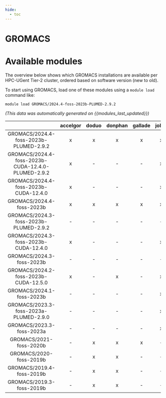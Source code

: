 ```yaml
---
hide:
  - toc
---
```


GROMACS
=======

# Available modules


The overview below shows which GROMACS installations are available per HPC-UGent Tier-2 cluster, ordered based on software version (new to old).

To start using GROMACS, load one of these modules using a `module load` command like:

```shell
module load GROMACS/2024.4-foss-2023b-PLUMED-2.9.2
```

*(This data was automatically generated on {{modules_last_updated}})*  

| |accelgor|doduo|donphan|gallade|joltik|shinx|skitty|
| :---: | :---: | :---: | :---: | :---: | :---: | :---: | :---: |
|GROMACS/2024.4-foss-2023b-PLUMED-2.9.2|x|x|x|x|x|x|x|
|GROMACS/2024.4-foss-2023b-CUDA-12.4.0-PLUMED-2.9.2|x|-|-|-|x|-|-|
|GROMACS/2024.4-foss-2023b-CUDA-12.4.0|x|-|-|-|x|-|-|
|GROMACS/2024.4-foss-2023b|x|x|x|x|x|x|x|
|GROMACS/2024.3-foss-2023b-PLUMED-2.9.2|-|-|-|-|-|x|x|
|GROMACS/2024.3-foss-2023b-CUDA-12.4.0|x|-|-|-|x|-|-|
|GROMACS/2024.3-foss-2023b|-|-|-|-|-|x|x|
|GROMACS/2024.2-foss-2023b-CUDA-12.5.0|x|-|x|-|x|-|-|
|GROMACS/2024.1-foss-2023b|-|-|-|-|x|x|x|
|GROMACS/2023.3-foss-2023a-PLUMED-2.9.0|-|-|-|-|x|x|x|
|GROMACS/2023.3-foss-2023a|-|-|-|-|x|x|x|
|GROMACS/2021-foss-2020b|-|x|x|x|-|-|-|
|GROMACS/2020-foss-2019b|-|x|x|-|-|-|-|
|GROMACS/2019.4-foss-2019b|-|x|x|-|-|-|-|
|GROMACS/2019.3-foss-2019b|-|x|x|-|-|-|-|
